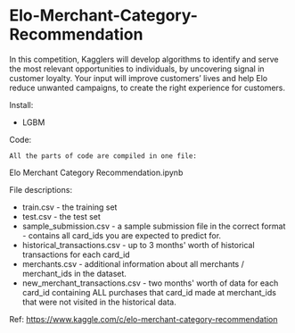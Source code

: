 # Elo-Merchant-Category-Recommendation

	
In this competition, Kagglers will develop algorithms to identify and serve the most relevant opportunities to individuals, by uncovering signal in customer loyalty. Your input will improve customers’ lives and help Elo reduce unwanted campaigns, to create the right experience for customers. 

Install: 

- LGBM
	
Code: 

	All the parts of code are compiled in one file:

Elo Merchant Category Recommendation.ipynb 


File descriptions:

- train.csv - the training set
- test.csv - the test set
- sample_submission.csv - a sample submission file in the correct format - contains all card_ids you are expected to predict for.
- historical_transactions.csv - up to 3 months' worth of historical transactions for each card_id
- merchants.csv - additional information about all merchants / merchant_ids in the dataset.
- new_merchant_transactions.csv - two months' worth of data for each card_id containing ALL purchases that card_id made at merchant_ids that were not visited in the historical data.

Ref: https://www.kaggle.com/c/elo-merchant-category-recommendation

